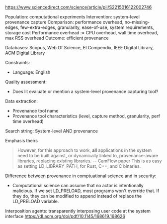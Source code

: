 https://www.sciencedirect.com/science/article/pii/S2215016122002746

Population: computational experiments
Intervention: system-level provenance capture
Comparison: performance overhead, no-missing-edges, few-extra-edges, granularity, ease-of-use, system requirements, storage cost
  Performance overhead := CPU overhead, wall time overhead, max RSS overhead
Outcome: efficient provenance

Databases: Scopus, Web Of Science, EI Compendix, IEEE Digital Library, ACM Digital Library

Constraints:
  - Language: English

Quality assessment:
  - Does lit evaluate or mention a system-level provenance capturing tool?

Data extraction:
  - Provenance tool name
  - Provenance tool characteristics (level, capture method, granularity, perf time overhead)

Search string: System-level AND provenance


Emphasis theirs
> However, for this approach to work, **all** applications in the system need to be built against, or dynamically linked to, provenance-aware libraries, replacing existing libraries.
-- CamFlow paper
This is as easy as setting LD_LIBRARY_PATH, for Rust, C++, and C binaries.

Difference between provenance in comptuational science and in security:
- Computational science can assume that no actor is intentionally malicious. If we set LD_PRELOAD, most programs won't override that. If they do, they can be modified to append instead of replace the LD_PRELOAD variable.

Interposition agents: transparently interposing user code at the system interface
https://dl.acm.org/doi/pdf/10.1145/168619.168626
